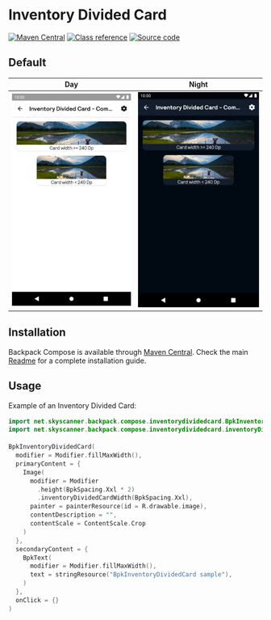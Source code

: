 # Inventory Divided Card

[![Maven Central](https://img.shields.io/maven-central/v/net.skyscanner.backpack/backpack-compose)](https://search.maven.org/artifact/net.skyscanner.backpack/backpack-compose)
[![Class reference](https://img.shields.io/badge/Class%20reference-Android-blue)](https://backpack.github.io/android/backpack-compose/net.skyscanner.backpack.compose.inventorydividedcard)
[![Source code](https://img.shields.io/badge/Source%20code-GitHub-lightgrey)](https://github.com/Skyscanner/backpack-android/tree/main/backpack-compose/src/main/kotlin/net/skyscanner/backpack/compose/inventorydividedcard)

## Default

| Day                                                                                                                                                                                         | Night                                                                                                                                                                                                      |
|---------------------------------------------------------------------------------------------------------------------------------------------------------------------------------------------|------------------------------------------------------------------------------------------------------------------------------------------------------------------------------------------------------------|
| <img src="https://raw.githubusercontent.com/Skyscanner/backpack-android/main/docs/compose/InventoryDividedCard/screenshots/default.png" alt="InventoryDividedCard component" width="375" /> | <img src="https://raw.githubusercontent.com/Skyscanner/backpack-android/main/docs/compose/InventoryDividedCard/screenshots/default_dm.png" alt="InventoryDividedCard component - dark mode" width="375" /> |

## Installation

Backpack Compose is available through [Maven Central](https://search.maven.org/artifact/net.skyscanner.backpack/backpack-compose). Check the main [Readme](https://github.com/skyscanner/backpack-android#installation) for a complete installation guide.

## Usage

Example of an Inventory Divided Card:

```Kotlin
import net.skyscanner.backpack.compose.inventorydividedcard.BpkInventoryDividedCard
import net.skyscanner.backpack.compose.inventorydividedcard.inventoryDividedCardWidth

BpkInventoryDividedCard(
  modifier = Modifier.fillMaxWidth(),
  primaryContent = {
    Image(
      modifier = Modifier
        .height(BpkSpacing.Xxl * 2)
        .inventoryDividedCardWidth(BpkSpacing.Xxl),
      painter = painterResource(id = R.drawable.image),
      contentDescription = "",
      contentScale = ContentScale.Crop
    )
  },
  secondaryContent = {
    BpkText(
      modifier = Modifier.fillMaxWidth(),
      text = stringResource("BpkInventoryDividedCard sample"),
    )
  },
  onClick = {}
)
```
